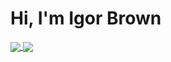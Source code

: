 # Hi, I'm Igor Brown

<a href="https://github.com/anuraghazra/github-readme-stats">
  <img align="center" src="https://github-readme-stats.vercel.app/api/top-langs/?username=anuraghazra&layout=compact" />
</a>
<a href="https://github.com/igoramos77/github-readme-stats">
  <img align="center" src="https://github-readme-stats.vercel.app/api?username=igoramos77" />
</a>

